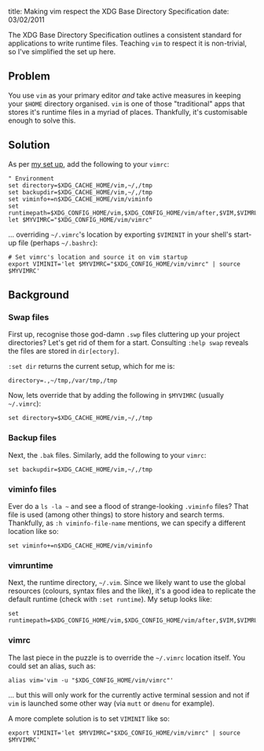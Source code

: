 title: Making vim respect the XDG Base Directory Specification
date: 03/02/2011

The XDG Base Directory Specification outlines a consistent standard for
applications to write runtime files. Teaching `vim` to respect it is
non-trivial, so I've simplified the set up here. <!--more-->

Problem
-------

You use `vim` as your primary editor *and* take active measures in keeping your
`$HOME` directory organised. `vim` is one of those "traditional" apps that
stores it's runtime files in a myriad of places. Thankfully, it's customisable
enough to solve this.

Solution
--------

As per [my set up][me], add the following to your `vimrc`:

    " Environment
    set directory=$XDG_CACHE_HOME/vim,~/,/tmp
    set backupdir=$XDG_CACHE_HOME/vim,~/,/tmp
    set viminfo+=n$XDG_CACHE_HOME/vim/viminfo
    set runtimepath=$XDG_CONFIG_HOME/vim,$XDG_CONFIG_HOME/vim/after,$VIM,$VIMRUNTIME
    let $MYVIMRC="$XDG_CONFIG_HOME/vim/vimrc"

... overriding `~/.vimrc`'s location by exporting `$VIMINIT` in your shell's
start-up file (perhaps `~/.bashrc`):

    # Set vimrc's location and source it on vim startup
    export VIMINIT='let $MYVIMRC="$XDG_CONFIG_HOME/vim/vimrc" | source $MYVIMRC'

Background
----------

### Swap files

First up, recognise those god-damn `.swp` files cluttering up your project
directories? Let's get rid of them for a start. Consulting `:help swap`
reveals the files are stored in `dir[ectory]`.

`:set dir` returns the current setup, which for me is:

    directory=.,~/tmp,/var/tmp,/tmp

Now, lets override that by adding the following in `$MYVIMRC` (usually
`~/.vimrc`):

    set directory=$XDG_CACHE_HOME/vim,~/,/tmp

### Backup files

Next, the `.bak` files. Similarly, add the following to your `vimrc`:

    set backupdir=$XDG_CACHE_HOME/vim,~/,/tmp

### viminfo files

Ever do a `ls -la ~` and see a flood of strange-looking `.viminfo` files? That
file is used (among other things) to store history and search terms. Thankfully,
as `:h viminfo-file-name` mentions, we can specify a different location like so:

    set viminfo+=n$XDG_CACHE_HOME/vim/viminfo

### vimruntime

Next, the runtime directory, `~/.vim`. Since we likely want to use the global
resources (colours, syntax files and the like), it's a good idea to replicate
the default runtime (check with `:set runtime`). My setup looks like:

    set runtimepath=$XDG_CONFIG_HOME/vim,$XDG_CONFIG_HOME/vim/after,$VIM,$VIMRUNTIME

### vimrc

The last piece in the puzzle is to override the `~/.vimrc` location itself. You
could set an alias, such as:

    alias vim='vim -u "$XDG_CONFIG_HOME/vim/vimrc"'

... but this will only work for the currently active terminal session and not if
`vim` is launched some other way (via `mutt` or `dmenu` for example).

A more complete solution is to set `VIMINIT` like so:

    export VIMINIT='let $MYVIMRC="$XDG_CONFIG_HOME/vim/vimrc" | source $MYVIMRC'

  [xdg]: http://standards.freedesktop.org/basedir-spec/basedir-spec-latest.html
  [prowler]: /linux/prowler-home-cleaner/ 
  [me]: https://github.com/tlvince/vimfiles/
